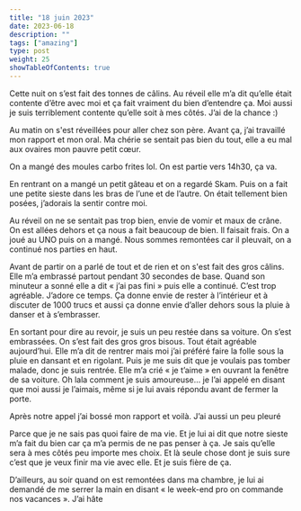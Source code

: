 ```yaml
---
title: "18 juin 2023"
date: 2023-06-18
description: ""
tags: ["amazing"]
type: post
weight: 25
showTableOfContents: true
---
```


Cette nuit on s’est fait des tonnes de câlins. Au réveil elle m’a dit qu’elle était contente d’être avec moi et ça fait vraiment du bien d’entendre ça. Moi aussi je suis terriblement contente qu’elle soit à mes côtés. J’ai de la chance :)

Au matin on s'est réveillées pour aller chez son père. Avant ça, j’ai travaillé mon rapport et mon oral. Ma chérie se sentait pas bien du tout, elle a eu mal aux ovaires mon pauvre petit cœur.

On a mangé des moules carbo frites lol. On est partie vers 14h30, ça va.

En rentrant on a mangé un petit gâteau et on a regardé Skam. Puis on a fait une petite sieste dans les bras de l’une et de l’autre. On était tellement bien posées, j’adorais la sentir contre moi.

Au réveil on ne se sentait pas trop bien, envie de vomir et maux de crâne. On est allées dehors et ça nous a fait beaucoup de bien. Il faisait frais. On a joué au UNO puis on a mangé. Nous sommes remontées car il pleuvait, on a continué nos parties en haut.

Avant de partir on a parlé de tout et de rien et on s'est fait des gros câlins. Elle m’a embrassé partout pendant 30 secondes de base. Quand son minuteur a sonné elle a dit « j’ai pas fini » puis elle a continué. C’est trop agréable. J’adore ce temps. Ça donne envie de rester à l’intérieur et à discuter de 1000 trucs et aussi ça donne envie d’aller dehors sous la pluie à danser et à s’embrasser.

En sortant pour dire au revoir, je suis un peu restée dans sa voiture. On s’est embrassées. On s’est fait des gros gros bisous. Tout était agréable aujourd’hui. Elle m’a dit de rentrer mais moi j’ai préféré faire la folle sous la pluie en dansant et en rigolant. Puis je me suis dit que je voulais pas tomber malade, donc je suis rentrée. Elle m’a crié « je t’aime » en ouvrant la fenêtre de sa voiture. Oh lala comment je suis amoureuse… je l’ai appelé en disant que moi aussi je l’aimais, même si je lui avais répondu avant de fermer la porte.

Après notre appel j’ai bossé mon rapport et voilà. J’ai aussi un peu pleuré

Parce que je ne sais pas quoi faire de ma vie. Et je lui ai dit que notre sieste m’a fait du bien car ça m’a permis de ne pas penser à ça. Je sais qu’elle sera à mes côtés peu importe mes choix. Et là seule chose dont je suis sure c’est que je veux finir ma vie avec elle. Et je suis fière de ça.

D’ailleurs, au soir quand on est remontées dans ma chambre, je lui ai demandé de me serrer la main en disant « le week-end pro on commande nos vacances ». J’ai hâte